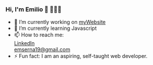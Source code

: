 ### Hi, I'm Emilio 👋 👨🏾‍💻

- 🔭 I’m currently working on [myWebsite](https://github.com/emserna19/myWebsite.git)
- 🌱 I’m currently learning Javascript
- 📫 How to reach me: <br> <a href="https://www.linkedin.com/in/emserna/">LinkedIn<a/> <br> emserna19@gmail.com
- ⚡ Fun fact: I am an aspiring, self-taught web developer.
